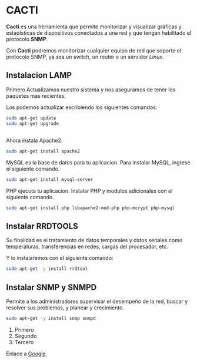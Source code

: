 # CACTI

**Cacti** es una herramienta que permite monitorizar y visualizar gráficas y estadísticas de dispositivos conectados a una red y que tengan habilitado el protocolo **SNMP**.

Con **Cacti** podremos monitorizar cualquier equipo de red que soporte el protocolo SNMP, ya sea un switch, un router o un servidor *Linux*. 

## Instalacion LAMP

Primero Actualizamos nuestro sistema y nos aseguramos de tener los paquetes mas recientes.

Los podemos actualizar escribiendo los siguientes comandos:

```bash
sudo apt-get update
sudo apt-get upgrade
```
##

Ahora instala Apache2.
```bash
sudo apt-get install apache2
```
MySQL es la base de datos para tu aplicacion. Para instalar MySQL, ingrese el siguiente comando.
```bash
sudo apt-get install mysql-server
```
PHP ejecuta tu aplicacion. Instalar PHP y modulos adicionales con el siguiente comando.
```bash
sudo apt-get install php libapache2-mod-php php-mcrypt php-mysql
```


## Instalar RRDTOOLS

Su finalidad es el tratamiento de datos temporales y datos seriales como temperaturas, transferencias en redes, cargas del procesador, etc.

Y lo instalaremos con el siguiente comando:

```bash
sudo apt-get -y install rrdtool
```

## Instalar SNMP y SNMPD


Permite a los administradores supervisar el desempeño de la red, buscar y resolver sus problemas, y planear y crecimiento.

```bash
sudo apt-get -y install snmp snmpd
```
























1. Primero
2. Segundo
3. Tercero

Enlace a [Google](https://www.google.com).
